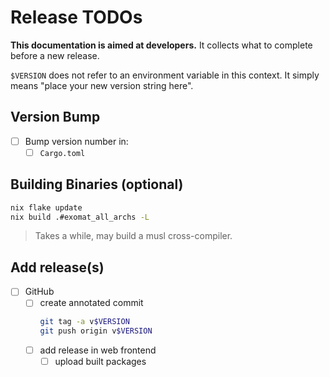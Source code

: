 # Release TODOs
**This documentation is aimed at developers.** It collects what to complete before a new release.

`$VERSION` does not refer to an environment variable in this context. It simply means "place your new version string here".

## Version Bump
- [ ] Bump version number in:
    - [ ] `Cargo.toml`

## Building Binaries (optional)
```bash
nix flake update
nix build .#exomat_all_archs -L
```

> Takes a while, may build a musl cross-compiler.

## Add release(s)
- [ ] GitHub
    - [ ] create annotated commit
        ```bash
        git tag -a v$VERSION
        git push origin v$VERSION
        ```
    - [ ] add release in web frontend
      - [ ] upload built packages
